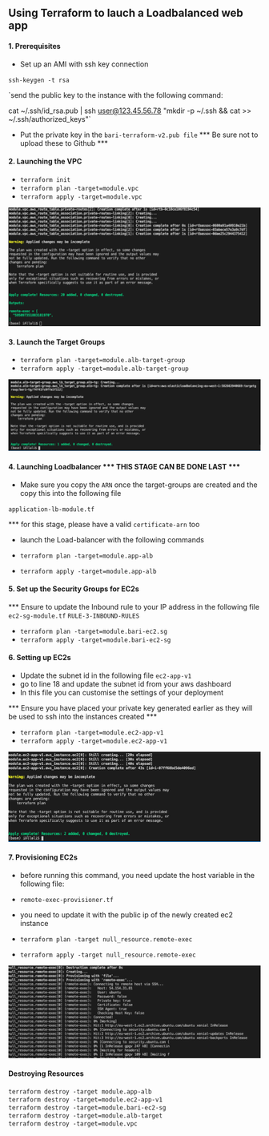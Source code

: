 ## Using Terraform to lauch a Loadbalanced web app

#### 1. Prerequisites

- Set up an AMI with ssh key connection

`ssh-keygen -t rsa`

`send the public key to the instance with the following command:

cat ~/.ssh/id_rsa.pub | ssh user@123.45.56.78 "mkdir -p ~/.ssh && cat >>  ~/.ssh/authorized_keys"`

- Put the private key in the `bari-terraform-v2.pub file`
*** Be sure not to upload these to Github ***

#### 2. Launching the VPC

- `terraform init`
- `terraform plan -target=module.vpc`
- `terraform apply -target=module.vpc`

![vpc](imagesmd/vpc.jpeg)


#### 3. Launch the Target Groups

- `terraform plan -target=module.alb-target-group`
- `terraform apply -target=module.alb-target-group`

![target-group](imagesmd/tg.jpeg)


#### 4. Launching Loadbalancer *** THIS STAGE CAN BE DONE LAST ***

- Make sure you copy the `ARN` once the target-groups are created and the copy this into the following file

`application-lb-module.tf`

*** for this stage, please have a valid `certificate-arn` too

- launch the Load-balancer with the following commands

- `terraform plan -target=module.app-alb`
- `terraform apply -target=module.app-alb`

#### 5. Set up the Security Groups for EC2s

*** Ensure to update the Inbound rule to your IP address in the following file
`ec2-sg-module.tf`
`RULE-3-INBOUND-RULES`

- `terraform plan -target=module.bari-ec2.sg`
- `terraform apply -target=module.bari-ec2-sg`

#### 6. Setting up EC2s

- Update the subnet id in the following file
`ec2-app-v1`
- go to line 18 and update the subnet id from your aws dashboard
- In this file you can customise the settings of your deployment

*** Ensure you have placed your private key generated earlier as they will be used to ssh into the instances created ***

- `terraform plan -target=module.ec2-app-v1`
- `terraform apply -target=module.ec2-app-v1`

![ec2](imagesmd/ec2.jpeg)


#### 7. Provisioning EC2s

- before running this command, you need update the host variable in the following file:
- `remote-exec-provisioner.tf`
- you need to update it with the public ip of the newly created ec2 instance

- `terraform plan -target null_resource.remote-exec`
- `terraform apply -target null_resource.remote-exec`

![ssh](imagesmd/ssh-connection.jpeg)


#### Destroying Resources

```
terraform destroy -target module.app-alb
terraform destroy -target=module.ec2-app-v1
terraform destroy -target=module.bari-ec2-sg
terraform destroy -target=module.alb-target
terraform destroy -target=module.vpc

```
